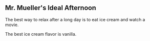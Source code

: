 ## Mr. Mueller's Ideal Afternoon

The best way to relax after a long day is to eat ice cream and watch a movie.

The best ice cream flavor is vanilla.
